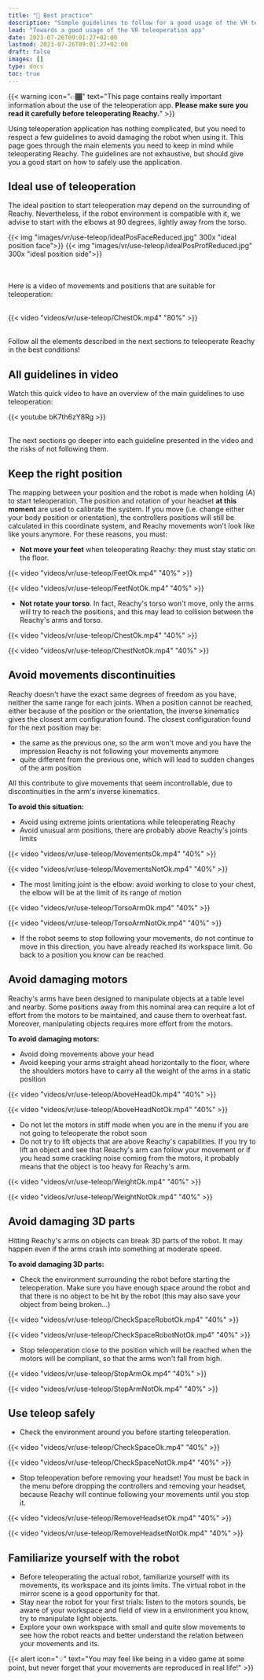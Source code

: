 ```yaml
---
title: "🚨 Best practice"
description: "Simple guidelines to follow for a good usage of the VR teleoperation app"
lead: "Towards a good usage of the VR teleoperation app"
date: 2023-07-26T09:01:27+02:00
lastmod: 2023-07-26T09:01:27+02:00
draft: false
images: []
type: docs
toc: true
---
```


{{< warning icon="👉🏾" text="This page contains really important information about the use of the teleoperation app. <b>Please make sure you read it carefully before teleoperating Reachy.</b>" >}}

Using teleoperation application has nothing complicated, but you need to respect a few guidelines to avoid damaging the robot when using it. This page goes through the main elements you need to keep in mind while teleoperating Reachy. The guidelines are not exhaustive, but should give you a good start on how to safely use the application.

## Ideal use of teleoperation

The ideal position to start teleoperation may depend on the surrounding of Reachy. Nevertheless, if the robot environment is compatible with it, we advise to start with the elbows at 90 degrees, lightly away from the torso.

{{< img "images/vr/use-teleop/idealPosFaceReduced.jpg" 300x "ideal position face">}}
{{< img "images/vr/use-teleop/idealPosProfReduced.jpg" 300x "ideal position side">}}

<br />
<br />
Here is a video of movements and positions that are suitable for teleoperation:
<br />
<br />

{{< video "videos/vr/use-teleop/ChestOk.mp4" "80%" >}}

<br />
Follow all the elements described in the next sections to teleoperate Reachy in the best conditions! 

## All guidelines in video
Watch this quick video to have an overview of the main guidelines to use teleoperation:  

{{< youtube bK7th6zY8Rg >}}

<br />
The next sections go deeper into each guideline presented in the video and the risks of not following them.

## Keep the right position 
The mapping between your position and the robot is made when holding (A) to start teleoperation. The position and rotation of your headset <b>at this moment</b> are used to calibrate the system. If you move (i.e. change either your body position or orientation), the controllers positions will still be calculated in this coordinate system, and Reachy movements won't look like like yours anymore.  For these reasons, you must:

- <b>Not move your feet</b> when teleoperating Reachy: they must stay static on the floor.

{{< video "videos/vr/use-teleop/FeetOk.mp4" "40%" >}}

{{< video "videos/vr/use-teleop/FeetNotOk.mp4" "40%" >}}


- <b>Not rotate your torso</b>.
In fact, Reachy's torso won't move, only the arms will try to reach the positions, and this may lead to collision between the Reachy's arms and torso.

{{< video "videos/vr/use-teleop/ChestOk.mp4" "40%" >}}

{{< video "videos/vr/use-teleop/ChestNotOk.mp4" "40%" >}}

## Avoid movements discontinuities
Reachy doesn't have the exact same degrees of freedom as you have, neither the same range for each joints. When a position cannot be reached, either because of the position or the orientation, the inverse kinematics gives the closest arm configuration found. The closest configuration found for the next position may be:

- the same as the previous one, so the arm won't move and you have the impression Reachy is not following your movements anymore
- quite different from the previous one, which will lead to sudden changes of the arm position

All this contribute to give movements that seem incontrollable, due to discontinuities in the arm's inverse kinematics.

**To avoid this situation:**

- Avoid using extreme joints orientations while teleoperating Reachy
- Avoid unusual arm positions, there are probably above Reachy's joints limits

{{< video "videos/vr/use-teleop/MovementsOk.mp4" "40%" >}}

{{< video "videos/vr/use-teleop/MovementsNotOk.mp4" "40%" >}}

- The most limiting joint is the elbow: avoid working to close to your chest, the elbow will be at the limit of its range of motion

{{< video "videos/vr/use-teleop/TorsoArmOk.mp4" "40%" >}}

{{< video "videos/vr/use-teleop/TorsoArmNotOk.mp4" "40%" >}}

- If the robot seems to stop following your movements, do not continue to move in this direction, you have already reached its workspace limit. Go back to a position you know can be reached.


## Avoid damaging motors
Reachy's arms have been designed to manipulate objects at a table level and nearby.
Some positions away from this nominal area can require a lot of effort from the motors to be maintained, and cause them to overheat fast. Moreover, manipulating objects requires more effort from the motors.

**To avoid damaging motors:**

- Avoid doing movements above your head
- Avoid keeping your arms straight ahead horizontally to the floor, where the shoulders motors have to carry all the weight of the arms in a static position

{{< video "videos/vr/use-teleop/AboveHeadOk.mp4" "40%" >}}

{{< video "videos/vr/use-teleop/AboveHeadNotOk.mp4" "40%" >}}

- Do not let the motors in stiff mode when you are in the menu if you are not going to teleoperate the robot soon
- Do not try to lift objects that are above Reachy's capabilities. If you try to lift an object and see that Reachy's arm can follow your movement or if you head some crackling noise coming from the motors, it probably means that the object is too heavy for Reachy's arm.

{{< video "videos/vr/use-teleop/WeightOk.mp4" "40%" >}}

{{< video "videos/vr/use-teleop/WeightNotOk.mp4" "40%" >}}

## Avoid damaging 3D parts
Hitting Reachy's arms on objects can break 3D parts of the robot. It may happen even if the arms crash into something at moderate speed.

**To avoid damaging 3D parts:**
- Check the environment surrounding the robot before starting the teleoperation. Make sure you have enough space around the robot and that there is no object to be hit by the robot (this may also save your object from being broken...)

{{< video "videos/vr/use-teleop/CheckSpaceRobotOk.mp4" "40%" >}}

{{< video "videos/vr/use-teleop/CheckSpaceRobotNotOk.mp4" "40%" >}}

- Stop teleoperation close to the position which will be reached when the motors will be compliant, so that the arms won't fall from high.

{{< video "videos/vr/use-teleop/StopArmOk.mp4" "40%" >}}

{{< video "videos/vr/use-teleop/StopArmNotOk.mp4" "40%" >}}

## Use teleop safely
- Check the environment around you before starting teleoperation.

{{< video "videos/vr/use-teleop/CheckSpaceOk.mp4" "40%" >}}

{{< video "videos/vr/use-teleop/CheckSpaceNotOk.mp4" "40%" >}}

- Stop teleoperation before removing your headset! You must be back in the menu before dropping the controllers and removing your headset, because Reachy will continue following your movements until you stop it.

{{< video "videos/vr/use-teleop/RemoveHeadsetOk.mp4" "40%" >}}

{{< video "videos/vr/use-teleop/RemoveHeadsetNotOk.mp4" "40%" >}}


## Familiarize yourself with the robot
- Before teleoperating the actual robot, familiarize yourself with its movements, its workspace and its joints limits. The virtual robot in the mirror scene is a good opportunity for that.
- Stay near the robot for your first trials: listen to the motors sounds, be aware of your workspace and field of view in a environment you know, try to manipulate light objects.
- Explore your own workspace with small and quite slow movements to see how the robot reacts and better understand the relation between your movements and its.


{{< alert icon="💡" text="You may feel like being in a video game at some point, but never forget that your movements are reproduced in real life!" >}}